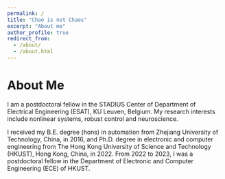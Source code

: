 ```yaml
---
permalink: /
title: "Chao is not Chaos"
excerpt: "About me"
author_profile: true
redirect_from: 
  - /about/
  - /about.html
---
```


About Me
======

I am  a postdoctoral fellow in the STADIUS Center of Department of Electrical Engineering (ESAT), KU Leuven, Belgium. My research interests include nonlinear systems, robust control and neuroscience.

I received my B.E. degree (hons) in automation from Zhejiang University of Technology, China, in 2016, and Ph.D. degree in electronic and computer engineering from The Hong Kong University of Science and Technology (HKUST), Hong Kong, China, in 2022. From 2022 to 2023, I was a postdoctoral fellow in the Department of Electronic and Computer Engineering (ECE) of HKUST.  

